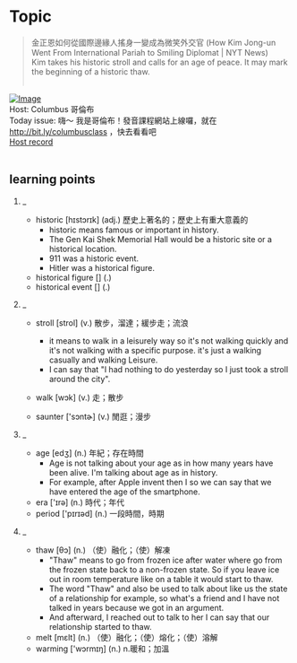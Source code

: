 # Topic

> 金正恩如何從國際邊緣人搖身一變成為微笑外交官 (How Kim Jong-un Went From International Pariah to Smiling Diplomat | NYT News) <br>
> Kim takes his historic stroll and calls for an age of peace. It may mark the beginning of a historic thaw. <br>
>  <br>

[![Image](https://cdn.voicetube.com/assets/thumbnails/RGgh6lfanKk.jpg)](https://www.youtube.com/embed/RGgh6lfanKk?rel=0&showinfo=0&cc_load_policy=0&controls=1&autoplay=1&iv_load_policy=3&playsinline=1&wmode=transparent&start=160&end=168&enablejsapi=1&origin=https://tw.voicetube.com&widgetid=1)<br>
Host: Columbus 哥倫布
<br>Today issue: 嗨～ 我是哥倫布！發音課程網站上線囉，就在  http://bit.ly/columbusclass ，快去看看吧
<br>
[Host record](https://cdn.voicetube.com/tmp/everyday_records/10155338087225016/2703.mp3)
<br><br>
## learning points
1. _
	* historic [hɪstɔrɪk] (adj.) 歷史上著名的；歷史上有重大意義的
		- historic means famous or important in history.
		- The Gen Kai Shek Memorial Hall would be a historic site or a historical location.
		- 911 was a historic event.
		- Hitler was a historical figure.
	* historical figure [] (.)
	* historical event [] (.)

2. _
	* stroll [strol] (v.) 散步，溜達；緩步走；流浪
		- it means to walk in a leisurely way so it's not walking quickly and it's not walking with a specific purpose. it's just a walking casually and walking Leisure.
		- I can say that "I had nothing to do yesterday so I just took a stroll around the city".

	* walk [wɔk] (v.) 走；散步
	* saunter ['sɔntɚ] (v.) 閒逛；漫步

3. _
	* age [edʒ] (n.) 年紀；存在時間
		- Age is not talking about your age as in how many years have been alive. I'm talking about age as in history.
		- For example, after Apple invent then I so we can say that we have entered the age of the smartphone.
	* era ['ɪrə] (n.) 時代；年代
	* period ['pɪrɪəd] (n.) 一段時間，時期

4. _
	* thaw [θɔ] (n.) （使）融化；（使）解凍
		- "Thaw" means to go from frozen ice after water where go from the frozen state back to a non-frozen state. So if you leave ice out in room temperature like on a table it would start to thaw.
		- The word "Thaw" and also be used to talk about like us the state of a relationship for example, so what's a friend and I have not talked in years because we got in an argument.
		- And afterward, I reached out to talk to her I can say that our relationship started to thaw.
	* melt [mɛlt] (n.) （使）融化；（使）熔化；（使）溶解
	* warming ['wɔrmɪŋ] (n.) n.暖和；加溫
